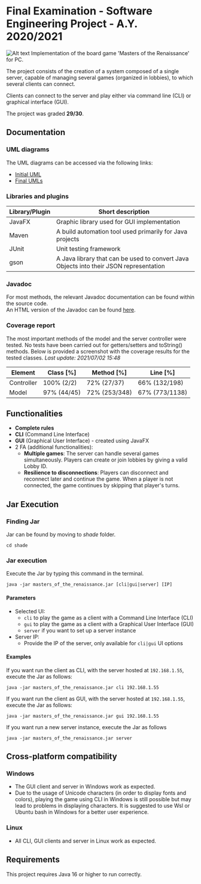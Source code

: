 # Final Examination - Software Engineering Project - A.Y. 2020/2021
![Alt text](https://github.com/priscia99/ing-sw-2021-prisciantelli-romagnoni-pizzamiglio/blob/master/src/main/resources/img/background.jpg "a title")
Implementation of the board game 'Masters of the Renaissance' for PC.

The project consists of the creation of a system composed of a single server, capable of managing several games (organized in lobbies), to which several clients can connect.

Clients can connect to the server and play either via command line (CLI) or graphical interface (GUI).

The project was graded **29/30**.

## Documentation

### UML diagrams

The UML diagrams can be accessed via the following links:

- [Initial UML](https://github.com/priscia99/ing-sw-2021-prisciantelli-romagnoni-pizzamiglio/tree/master/resources/uml/initial)
- [Final UMLs](https://github.com/priscia99/ing-sw-2021-prisciantelli-romagnoni-pizzamiglio/tree/master/resources/uml/final/)

### Libraries and plugins

| Library/Plugin  | Short description |
| ------------- | ------------- |
| JavaFX  | Graphic library used for GUI implementation |
| Maven  |  A build automation tool used primarily for Java projects |
| JUnit  | Unit testing framework |
| gson | A Java library that can be used to convert Java Objects into their JSON representation |

### Javadoc

For most methods, the relevant Javadoc documentation can be found within the source code.<br/>
An HTML version of the Javadoc can be found [here](https://github.com/priscia99/ing-sw-2021-prisciantelli-romagnoni-pizzamiglio/blob/master/resources/javadoc/).

### Coverage report

The most important methods of the model and the server controller were tested. 
No tests have been carried out for getters/setters and toString() methods.
Below is provided a screenshot with the coverage results for the tested classes.
*Last update: 2021/07/02 15:48*

| Element  | Class [%] | Method [%] | Line [%] |
| ------------- | ------------- | ------------- | ------------- |
| Controller  | 100% (2/2) | 72% (27/37) | 66% (132/198) |
| Model  | 97%  (44/45) | 72% (253/348) | 67% (773/1138) |

## Functionalities

- **Complete rules**
- **CLI** (Command Line Interface)
- **GUI** (Graphical User Interface) - created using JavaFX
- 2 FA (additional functionalities):
  - **Multiple games**: 
    The server can handle several games simultaneously. Players can create or join lobbies by giving a valid Lobby ID.
  - **Resilience to disconnections**: Players can disconnect and reconnect later and continue the game. When a player is not connected, the game continues by skipping that player's turns.

## Jar Execution

### Finding Jar

Jar can be found by moving to *shade* folder.

```
cd shade
```

### Jar execution

Execute the Jar by typing this command in the terminal.

```
java -jar masters_of_the_renaissance.jar [cli|gui|server] [IP]
```

#### Parameters
- Selected UI:
    - ```cli``` to play the game as a client with a Command Line Interface (CLI)
    - ```gui``` to play the game as a client with a Graphical User Interface (GUI)
    - ```server``` if you want to set up a server instance
- Server IP:
    - Provide the IP of the server, only available for ```cli|gui``` UI options

#### Examples

If you want run the client as CLI, with the server hosted at ```192.168.1.55```, execute the Jar as follows:

```
java -jar masters_of_the_renaissance.jar cli 192.168.1.55
```

If you want run the client as GUI, with the server hosted at ```192.168.1.55```, execute the Jar as follows:

```
java -jar masters_of_the_renaissance.jar gui 192.168.1.55
```

If you want run a new server instance, execute the Jar as follows

```
java -jar masters_of_the_renaissance.jar server
```
    
## Cross-platform compatibility

### Windows

- The GUI client and server in Windows work as expected.
- Due to the usage of Unicode characters (in order to display fonts and colors), playing the game using CLI in Windows is still possible but may lead to problems in displaying characters.
  It is suggested to use Wsl or Ubuntu bash in Windows for a better user experience.
  
### Linux

- All CLI, GUI clients and server in Linux work as expected.

## Requirements

This project requires Java 16 or higher to run correctly.

    
